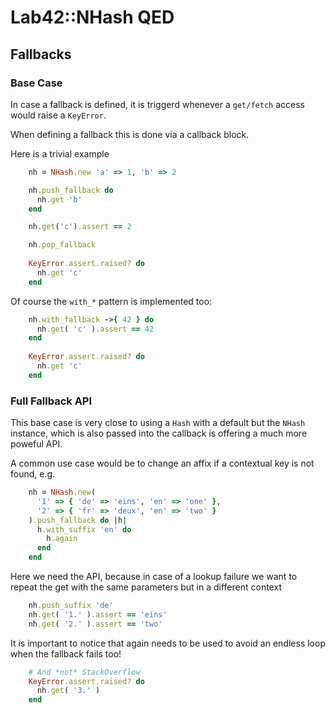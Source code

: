 
# Lab42::NHash QED 

## Fallbacks


### Base Case

In case a fallback is defined, it is triggerd whenever a `get/fetch` access would raise a `KeyError`.

When defining a fallback this is done via a callback block.

Here is a trivial example

```ruby
    nh = NHash.new 'a' => 1, 'b' => 2

    nh.push_fallback do
      nh.get 'b'
    end

    nh.get('c').assert == 2

    nh.pop_fallback
 
    KeyError.assert.raised? do
      nh.get 'c'
    end

```
Of course the `with_*` pattern is implemented too:

```ruby
    nh.with_fallback ->{ 42 } do
      nh.get( 'c' ).assert == 42
    end
    
    KeyError.assert.raised? do
      nh.get 'c'
    end
```

### Full Fallback API

This base case is very close to using a `Hash` with a default but the `NHash` instance, which is also
passed into the callback is offering a much more poweful API.

A common use case would be to change an affix if a contextual key is not found, e.g.

```ruby
    nh = NHash.new(
      '1' => { 'de' => 'eins', 'en' => 'one' },
      '2' => { 'fr' => 'deux', 'en' => 'two' }
    ).push_fallback do |h|
      h.with_suffix 'en' do
        h.again
      end
    end
```

Here we need the API, because in case of a lookup failure we want to repeat the get
with the same parameters but in a different context


```ruby
    nh.push_suffix 'de'
    nh.get( '1.' ).assert == 'eins'
    nh.get( '2.' ).assert == 'two'
```

It is important to notice that again needs to be used to avoid an endless loop when the fallback
fails too!

```ruby
    # And *not* StackOverflow
    KeyError.assert.raised? do
      nh.get( '3.' )
    end
```


